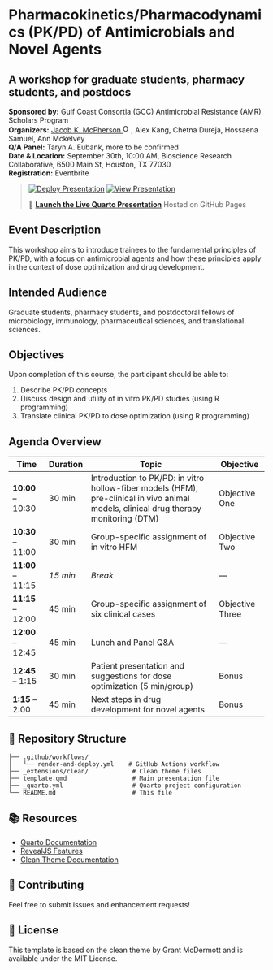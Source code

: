 # Pharmacokinetics/Pharmacodynamics (PK/PD) of Antimicrobials and Novel Agents
## A workshop for graduate students, pharmacy students, and postdocs

**Sponsored by:** Gulf Coast Consortia (GCC) Antimicrobial Resistance (AMR) Scholars Program  
**Organizers:** 
<a href="https://orcid.org/0000-0001-5486-4945" target="_blank"> Jacob K. McPherson <img src="https://orcid.org/sites/default/files/images/orcid_16x16.png" width="16" height="16" alt="ORCID iD"/></a>, 
Alex Kang, 
Chetna Dureja, 
Hossaena Samuel, 
Ann Mckelvey  
**Q/A Panel:** Taryn A. Eubank, more to be confirmed  
**Date & Location:** September 30th, 10:00 AM, Bioscience Research Collaborative, 6500 Main St, Houston, TX 77030  
**Registration:** Eventbrite  


> [![Deploy Presentation](https://github.com/JacobKMcPherson/workshop_pkpd_antimicrobials/actions/workflows/render-and-deploy.yml/badge.svg)](https://github.com/JacobKMcPherson/workshop_pkpd_antimicrobials/actions/workflows/render-and-deploy.yml)
> [![View Presentation](https://img.shields.io/badge/Quarto-Presentation-blue?logo=quarto)](https://jacobkmcpherson.github.io/workshop_pkpd_antimicrobials/)
> 
> 🚀 **[Launch the Live Quarto Presentation](https://jacobkmcpherson.github.io/workshop_pkpd_antimicrobials/)**  Hosted on GitHub Pages 


## Event Description

This workshop aims to introduce trainees to the fundamental principles of PK/PD, with a focus on antimicrobial agents and how these principles apply in the context of dose optimization and drug development.

## Intended Audience
Graduate students, pharmacy students, and postdoctoral fellows of microbiology, immunology, pharmaceutical sciences, and translational sciences.

## Objectives
Upon completion of this course, the participant should be able to:

1. Describe PK/PD concepts  
2. Discuss design and utility of in vitro PK/PD studies (using R programming)  
3. Translate clinical PK/PD to dose optimization (using R programming)  

## Agenda Overview

| Time            | Duration  | Topic                                                                 | Objective      |
|-----------------|-----------|----------------------------------------------------------------------|----------------|
| **10:00** – 10:30   | 30 min    | Introduction to PK/PD: in vitro hollow-fiber models (HFM), pre-clinical in vivo animal models, clinical drug therapy monitoring (DTM) | Objective One |
| **10:30** – 11:00   | 30 min    | Group-specific assignment of in vitro HFM                            | Objective Two |
| **11:00** – 11:15   | _15 min_    | _Break_                                                                | —              |
| **11:15** – 12:00   | 45 min    | Group-specific assignment of six clinical cases                      | Objective Three |
| **12:00** – 12:45   | 45 min    | Lunch and Panel Q&A                                                  | —              |
| **12:45** – 1:15    | 30 min    | Patient presentation and suggestions for dose optimization (5 min/group) | Bonus       |
| **1:15** – 2:00     | 45 min    | Next steps in drug development for novel agents                      | Bonus          |

## 📁 Repository Structure

```
├── .github/workflows/
│   └── render-and-deploy.yml    # GitHub Actions workflow
├── _extensions/clean/            # Clean theme files
├── template.qmd                  # Main presentation file
├── _quarto.yml                   # Quarto project configuration
└── README.md                     # This file
```

## 📚 Resources

- [Quarto Documentation](https://quarto.org/docs/)
- [RevealJS Features](https://quarto.org/docs/presentations/revealjs/)
- [Clean Theme Documentation](https://github.com/grantmcdermott/quarto-revealjs-clean)

## 🤝 Contributing

Feel free to submit issues and enhancement requests!

## 📄 License

This template is based on the clean theme by Grant McDermott and is available under the MIT License.
